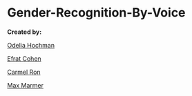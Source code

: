 # Gender-Recognition-By-Voice


**Created by:**

[Odelia Hochman](https://github.com/OdeliaHochman)

[Efrat Cohen](https://github.com/EfratCohen100)

[Carmel Ron](https://github.com/caron1211)

[Max Marmer](https://github.com/MarmerMax)
